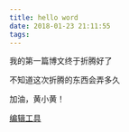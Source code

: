 ```yaml
---
title: hello word
date: 2018-01-23 21:11:55
tags:
---
```


我的第一篇博文终于折腾好了

不知道这次折腾的东西会弄多久

加油，黄小黄！

[编辑工具][1]

[1]: https://www.zybuluo.com/cmd/
